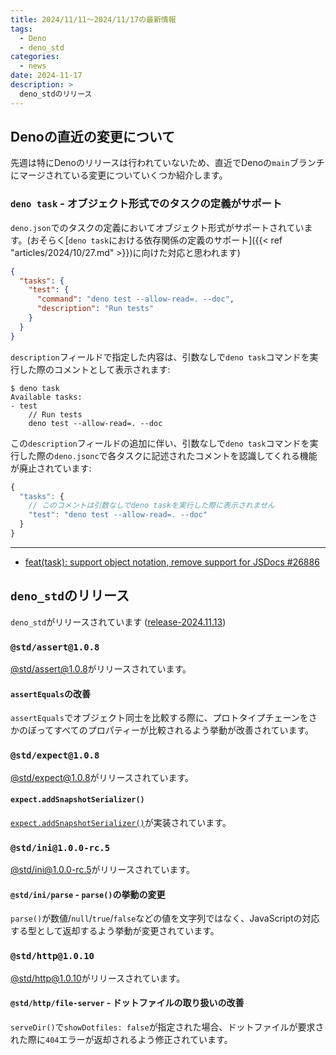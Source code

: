 ```yaml
---
title: 2024/11/11〜2024/11/17の最新情報
tags:
  - Deno
  - deno_std
categories:
  - news
date: 2024-11-17
description: >
  deno_stdのリリース
---
```


## Denoの直近の変更について

先週は特にDenoのリリースは行われていないため、直近でDenoの`main`ブランチにマージされている変更についていくつか紹介します。

### `deno task` - オブジェクト形式でのタスクの定義がサポート

`deno.json`でのタスクの定義においてオブジェクト形式がサポートされています。(おそらく[`deno task`における依存関係の定義のサポート]({{< ref "articles/2024/10/27.md" >}})に向けた対応と思われます)

```json
{
  "tasks": {
    "test": {
      "command": "deno test --allow-read=. --doc",
      "description": "Run tests"
    }
  }
}
```

`description`フィールドで指定した内容は、引数なしで`deno task`コマンドを実行した際のコメントとして表示されます:

```shell
$ deno task
Available tasks:
- test
    // Run tests
    deno test --allow-read=. --doc
```

この`description`フィールドの追加に伴い、引数なしで`deno task`コマンドを実行した際の`deno.jsonc`で各タスクに記述されたコメントを認識してくれる機能が廃止されています:

```javascript
{
  "tasks": {
    // このコメントは引数なしでdeno taskを実行した際に表示されません
    "test": "deno test --allow-read=. --doc"
  }
}
```

---

- [feat(task): support object notation, remove support for JSDocs #26886](https://github.com/denoland/deno/pull/26886)

## `deno_std`のリリース

`deno_std`がリリースされています ([release-2024.11.13](https://github.com/denoland/std/releases/tag/release-2024.11.13))

### `@std/assert@1.0.8`

[@std/assert@1.0.8](https://jsr.io/@std/assert@1.0.8)がリリースされています。

#### `assertEquals`の改善

`assertEquals`でオブジェクト同士を比較する際に、プロトタイプチェーンをさかのぼってすべてのプロパティーが比較されるよう挙動が改善されています。

### `@std/expect@1.0.8`

[@std/expect@1.0.8](https://jsr.io/@std/expect@1.0.8)がリリースされています。

#### `expect.addSnapshotSerializer()`

[`expect.addSnapshotSerializer()`](https://github.com/jestjs/jest/blob/v30.0.0-alpha.6/docs/ExpectAPI.md#expectaddsnapshotserializerserializer)が実装されています。

### `@std/ini@1.0.0-rc.5`

[@std/ini@1.0.0-rc.5](https://jsr.io/@std/ini@1.0.0-rc.5)がリリースされています。

#### `@std/ini/parse` - `parse()`の挙動の変更

`parse()`が数値/`null`/`true`/`false`などの値を文字列ではなく、JavaScriptの対応する型として返却するよう挙動が変更されています。

### `@std/http@1.0.10`

[@std/http@1.0.10](https://jsr.io/@std/http@1.0.10)がリリースされています。

#### `@std/http/file-server` - ドットファイルの取り扱いの改善

`serveDir()`で`showDotfiles: false`が指定された場合、ドットファイルが要求された際に`404`エラーが返却されるよう修正されています。
